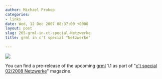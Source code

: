```yaml
---
author: Michael Prokop
categories:
- links
date: Wed, 12 Dec 2007 08:37:00 +0000
layout: post
slug: 265-grml-in-ct-special-Netzwerke
title: grml in c't special "Netzwerke"

---
```

[![](/images/heise_netwzerke_grml_2007.serendipityThumb.jpeg)](/images/heise_netwzerke_grml_2007.jpeg)

You can find a pre\-release of the upcoming [grml](https://grml.org/) 1\.1 as part of "[c't special 02/2008 Netzwerke](http://www.heise.de/kiosk/special/ct/08/02/)" magazine.
